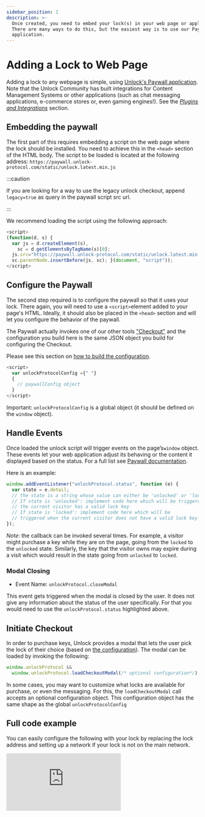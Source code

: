 ```yaml
---
sidebar_position: 1
description: >-
  Once created, you need to embed your lock(s) in your web page or application.
  There are many ways to do this, but the easiest way is to use our Paywall
  application.
---
```


# Adding a Lock to Web Page

Adding a lock to any webpage is simple, using [Unlock's Paywall application](https://paywall.unlock-protocol.com/). Note that the Unlock Community has built integrations for Content Management Systems or other applications (such as chat messaging applications, e-commerce stores or, even gaming engines!). See the [_Plugins and Integrations_](https://unlock-protocol.com/guides/category/plugins/) section.

## Embedding the paywall

The first part of this requires embedding a script on the web page where the lock should be installed. You need to achieve this in the `​<head>` section of the HTML body. The script to be loaded is located at the following address: `https://paywall.unlock-protocol.com/static/unlock.latest.min.js`

:::caution

If you are looking for a way to use the legacy unlock checkout, append `legacy=true` as query in the paywall script src url.

:::

We recommend loading the script using the following approach:

```javascript
<script>
(function(d, s) {
  var js = d.createElement(s),
    sc = d.getElementsByTagName(s)[0];
  js.src="https://paywall.unlock-protocol.com/static/unlock.latest.min.js";
  sc.parentNode.insertBefore(js, sc); }(document, "script"));
</script>
```

## Configure the Paywall

The second step required is to configure the paywall so that it uses your lock.
There again, you will need to use a `<script>`element added to your page's HTML.
Ideally, it should also be placed in the ​`<head>`​ section and will let you
configure the behavior of the paywall.

The Paywall actually invokes one of our other tools ["Checkout"](/tools/checkout)
and the configuration you build here is the same JSON object you build for
configuring the Checkout.

Please see this section on [how to build the configuration](/tools/checkout/configuration.md).

```javascript
<script>
  var unlockProtocolConfig ={" "}
  {
    // paywallConfig object
  }
</script>
```

Important: `​unlockProtocolConfig​` is a global object (it should be defined on the `window` object).

## Handle Events

Once loaded the unlock script will trigger events on the page’s ​`window`​ object. 
These events let your web application adjust its behaving or the content it 
displayed based on the status. For a full list see [Paywall documentation](/../../tools/paywall).


Here is an example:

```javascript
window.addEventListener("unlockProtocol.status", function (e) {
  var state = e.detail;
  // the state is a string whose value can either be 'unlocked' or 'locked'...
  // If state is 'unlocked': implement code here which will be triggered when
  // the current visitor has a valid lock key
  // If state is 'locked': implement code here which will be
  // triggered when the current visitor does not have a valid lock key
});
```

_Note_: the callback can be invoked several times. For example, a visitor might purchase a key while they are on the page, going from the `locked` to the `unlocked` state. Similarly, the key that the visitor owns may expire during a visit which would result in the state going from `unlocked` to `locked`.

### Modal Closing

- Event Name: `unlockProtocol.closeModal`

This event gets triggered when the modal is closed by the user. It does not give any information about the status of the user specifically. For that you would need to use the `unlockProtocol.status` highlighted above.

## Initiate Checkout

In order to purchase keys, Unlock provides a modal that lets the user pick the lock of their choice (based on [the configuration](../checkout/configuration)). The modal can be loaded by invoking the following:

```javascript
window.unlockProtocol &&
  window.unlockProtocol.loadCheckoutModal(/* optional configuration*/);
```

In some cases, you may want to customize what locks are available for purchase, or even the messaging. For this, the `loadCheckoutModal` call accepts an optional configuration object. This configuration object has the same shape as the global `unlockProtocolConfig`

## Full code example

You can easily configure the following with your lock by replacing the lock address and setting up a network if your lock is not on the main network.

<iframe style={{
  width: "100%",
  height: "500px",
  borderRadius: "6px"
}} scrolling="no" title="Unlock Sample" src="https://codepen.io/unlock-protocol/embed/bGWZvGM?default-tab=html%2Cresult&editable=true" frameborder="no" loading="lazy" allowTransparency="true" allowFullscreen="true">
</iframe>
